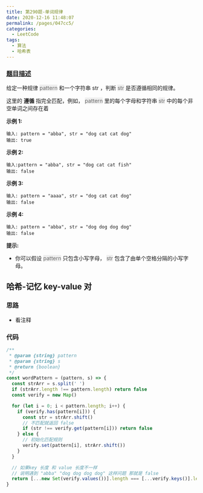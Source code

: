 ```yaml
---
title: 第290题-单词规律
date: 2020-12-16 11:48:07
permalink: /pages/047cc5/
categories:
  - LeetCode
tags:
  - 算法
  - 哈希表
---
```


### [题目描述](https://leetcode-cn.com/problems/word-pattern/)

给定一种规律 <font style="background: #eee; color: #666;">pattern</font> 和一个字符串 str ，判断 <font style="background: #eee; color: #666;">str</font> 是否遵循相同的规律。

这里的 **遵循** 指完全匹配，例如， <font style="background: #eee; color: #666;">pattern</font> 里的每个字母和字符串 <font style="background: #eee; color: #666;">str</font> 中的每个非空单词之间存在着

**示例 1:**

```
输入: pattern = "abba", str = "dog cat cat dog"
输出: true
```

<!-- more -->

**示例 2:**

```
输入:pattern = "abba", str = "dog cat cat fish"
输出: false
```

**示例 3:**

```
输入: pattern = "aaaa", str = "dog cat cat dog"
输出: false
```

**示例 4:**

```
输入: pattern = "abba", str = "dog dog dog dog"
输出: false
```

**提示:**

- 你可以假设 <font style="background: #eee; color: #666;">pattern</font> 只包含小写字母， <font style="background: #eee; color: #666;">str</font> 包含了由单个空格分隔的小写字母。

## 哈希-记忆 key-value 对

### 思路

- 看注释

### 代码

```JavaScript
/**
 * @param {string} pattern
 * @param {string} s
 * @return {boolean}
 */
const wordPattern = (pattern, s) => {
  const strArr = s.split(' ')
  if (strArr.length !== pattern.length) return false
  const verify = new Map()

  for (let i = 0; i < pattern.length; i++) {
    if (verify.has(pattern[i])) {
      const str = strArr.shift()
      // 不匹配就返回 false
      if (str !== verify.get(pattern[i])) return false
    } else {
      // 初始化匹配规则
      verify.set(pattern[i], strArr.shift())
    }
  }

  // 如果key 长度 和 value 长度不一样
  // 说明遇到 "abba" "dog dog dog dog" 这样问题 那就是 false
  return [...new Set(verify.values())].length === [...verify.keys()].length
}
```
